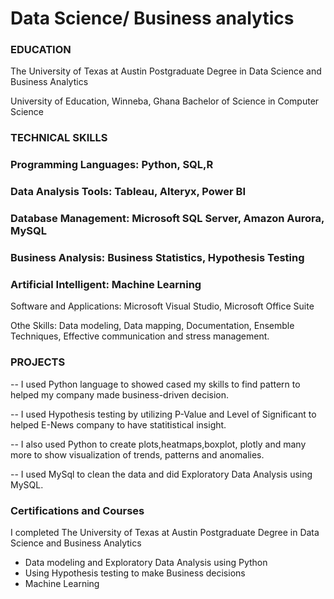 # Data Science/ Business analytics

### EDUCATION
 
The University of Texas at Austin
Postgraduate Degree in Data Science and Business Analytics


University of Education, Winneba, Ghana
Bachelor of Science in Computer Science


### TECHNICAL SKILLS
 
### Programming Languages: Python, SQL,R

### Data Analysis Tools: Tableau, Alteryx, Power BI

### Database Management: Microsoft SQL Server, Amazon Aurora, MySQL

### Business Analysis: Business Statistics, Hypothesis Testing

### Artificial Intelligent: Machine Learning

Software and Applications: Microsoft Visual Studio, Microsoft Office Suite

Othe Skills: Data modeling, Data mapping, Documentation, Ensemble Techniques,
Effective communication and stress management.




### PROJECTS 
-- I used Python language to showed cased my skills to find pattern to helped my company made business-driven decision.

-- I used Hypothesis testing by utilizing P-Value and Level of Significant to helped E-News company to have statitistical insight.

-- I also  used Python to create plots,heatmaps,boxplot, plotly and many more to show visualization of trends, patterns and anomalies.

-- I used MySql to clean the data and did Exploratory Data Analysis using MySQL.



### Certifications and Courses

I completed The University of Texas at Austin
Postgraduate Degree in Data Science and Business Analytics
- Data modeling and Exploratory Data Analysis using Python
- Using Hypothesis testing to make Business decisions
- Machine Learning





